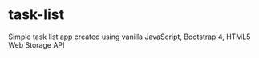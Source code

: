 # task-list
Simple task list app created using vanilla JavaScript, Bootstrap 4, HTML5 Web Storage API
